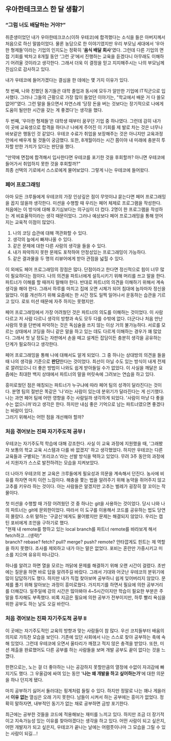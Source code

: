 ## 우아한테크코스 한 달 생활기

### “그럼 너도 배달하는 거야?” <a id="chapter-1"></a>
취준생이었던 내가 우아한테크코스(이하 우테코)에 합격했다는 소식을 들은 아버지께서 처음으로 하신 말씀이었다. 물론 농담으로 한 이야기였지만 우리 부모님 세대에서 ‘우아한 형제들’이라는 기업의 인지도는 정확히 '**음식 배달 회사**'였다. 그런데 다른 기업의 면접 기회를 박차고 8개월 동안 ‘그런 곳’에서 진행하는 교육을 듣겠다니 아무래도 이해하기 어려울 것이라고 생각한다. 그래서 더욱 이 결정을 믿고 지지해주시는 나의 부모님께 진심으로 감사하고 있다.

내가 우테코에 들어가겠다는 결심을 한 데에는 몇 가지 이유가 있다.

첫 번째, 나와 친했던 동기들은 대학 졸업과 동시에 모두가 알만한 기업에 IT직군으로 입사했다. 그러나 그들의 근황으로 가장 많이 들었던 이야기는, "학교에서 배운 거 다 쓸모없어!"였다. 그런 말을 들으면서 자연스레 ‘당장 돈을 버는 것보다는 장기적으로 나에게 도움이 될만한 시간을 갖는 게 좋겠다’는 생각을 했다.

두 번째, ‘우아한 형제들’은 대학생 때부터 꿈꾸던 기업 중 하나였다. 그런데 감히 내가 이 곳에 교육생으로 합격을 하다니! 나에게 주어진 이 기회를 제 발로 차는 것은 너무나 바보같은 행동인 것 같았다. 우테코 수료가 취업을 보장해주는 것은 아니지만 교육과정 안에서 배우게 될 것들이 궁금했다. 또한, 8개월이라는 시간 쯤이야 내 미래에 충분히 투자할 만한 가치가 있다는 판단을 했다.

"만약에 면접에 합격해서 입사한다면 우테코를 포기한 것을 후회할까? 아니면 우테코에 들어가서 취업하지 못한 것을 후회할까?" <br>
최종 선택의 기로에서 스스로에게 물어보았다. 그렇게 나는 우테코에 들어왔다.

### 페어 프로그래밍 <a id="chapter-2"></a>
아마 모든 크루들에게 우테코의 가장 인상깊은 점이 무엇이냐 묻는다면 페어 프로그래밍을 꼽지 않을까 생각한다. 미션을 수행할 때 우리는 페어 체제로 프로그램을 작성한다. 처음에는 이 방식에 대해 호기심보다는 의구심이 더 컸다. 2명이 한 프로그램을 작성하는 게 비효율적이라는 생각 때문이었다. 그러나 예상보다 페어 프로그래밍을 통해 얻어지는 교육적 이점이 많았다.

1. 나의 코딩 습관에 대해 객관화할 수 있다. <br>
2. 생각의 늪에서 빠져나올 수 있다. <br>
3. 같은 문제에 대한 다른 사람의 생각을 들을 수 있다. <br>
4. 내가 파악하지 못한 문제도 포착하여 안정성있는 프로그래밍이 가능하다. <br>
5. 같은 결과물을 두 명의 리뷰어에게 받아 관점을 넓힐 수 있다. <br>

이 외에도 페어 프로그래밍의 장점은 많다. 단점이라고 한다면 정신적으로 힘이 너무 많이 필요하다는 점이다. 나의 의견을 파트너에게 설득시키기 위해 머리를 쓰고 말을 한다. 파트너가 이해를 할 때까지 말해야 한다. 반대로 파트너의 의견을 이해하기 위해서 계속 생각을 해야 한다. 그래서 하루를 마치고 집에 오면 시체가 되어 침대에 눕자마자 정신을 잃었다. 이를 개선하기 위해 요즘에는 한 시간 정도 일찍 일어나서 운동하는 습관을 기르고 있다. 로또 미션 때문에 자주 하지는 못했지만.

페어 프로그래밍에서 가장 어려웠던 것은 파트너의 의도를 이해하는 것이었다. 이 사람 다르고 저 사람 다르니 생각의 방향과 속도 모두 다를 수밖에 없다. 더군다나 처음 만난 사람의 뜻을 단번에 파악하는 것은 독심술을 쓰지 않는 이상 거의 불가능하다. 서로를 모르는 상태에서 코딩을 하니 같은 말을 하고 있는 데도 다르게 이해하는 경우가 꽤 많았다. 그래서 첫 날 정도는 자판에서 손을 떼고 설계든 잡담이든 충분히 생각을 공유하는 단계가 필요하다고 생각한다.

페어 프로그래밍을 통해 나에 대해서도 알게 되었다. 그 중 하나는 상대방의 의견을 들을 때 나의 생각을 기준으로 **판단**한다는 것이었다. 최선이 아닐 수도 있는 방식이 내게 전제로 깔려있으니 더 좋은 방법이 나와도 쉽게 받아들일 수가 없었다. 이 사실을 깨달은 요즘에는 최대한 백지 상태에서 파트너의 말을 머릿속에 그려보는 연습을 하고 있다.

흥미로웠던 점은 매칭되는 파트너가 누구냐에 따라 페어 팀의 성격이 달라진다는 것이다. 분명 팀의 절반은 똑같은 '나'라는 사람이 있는데 분위기가 달라진다는 게 신기했다. 나는 과연 페어 팀에 어떤 영향을 주는 사람일까 생각하게 되었다. '사람이 마냥 다 좋을 수는 없으니까'라고 생각은 한다. 하지만 내심 좋은 기억으로 남는 파트너였으면 좋겠다는 바람이 있다. <br>
그러기 위해서는 어떤 점을 개선해야 할까?

### 처음 겪어보는 진짜 자기주도적 공부 I <a id="chapter-3"></a>
우테코는 자기주도적 학습에 대해 강조한다. 사실 이 교육 과정에 지원했을 때, '그래봤자 보통의 학교 교육 시스템과 다를 바 없겠지' 하고 생각했었다. 하지만 우테코는 다른 교육들과 구별되는 '프리코스'라는 선발 방식을 택하고 있었다. 무려 3주 동안의 과정에서 지원자가 스스로 발전하려는 모습을 지켜보았다.

더 나아가 우테코의 본 교육은 크루들에게 필요성과 의문을 계속해서 던진다. 농사에 비유를 하자면 마치 이런 느낌이다. 해충을 쫓는 법을 알려주기 위해 농약을 쥐어주지 않고 고추를 키우라 하는 것이다. 아는 사람들은 알겠지만 고추는 벌레가 굉장히 잘 꼬이는 작물이다.

첫 미션을 수행할 때 가장 어려웠던 것 중 하나는 git을 사용하는 것이었다. 당시 나와 나의 파트너는 git에 문외한이었다. 따라서 이 도구를 이용해서 코드를 공유하는 법도 당연히 몰랐다. 소위 말하는 '구글신'에게도 물어봤지만 문제는 해결되지 않았다. 우리는 캡틴 포비에게 조언을 구하기로 했다. <br>
"현재 내 remote를 향하고 있는 local branch를 파트너 remote를 바라보게 해서 fetch하고...(생략)" <br>
branch? rebase? fetch? pull? merge? push? remote? 안타깝게도 힌트는 제 역할을 하지 못했다. 조사를 제외하고 내가 아는 말은 없었다. 포비는 혼란만 가중시키고 미소를 지으며 유유히 떠나갔다.

하나를 알려고 하면 열을 모르는 까닭에 문제를 해결하기 위해 오랜 시간이 걸렸다. 초반에는 질문을 하면 바로 답을 알려주길 바랐다. 그래서 기대와 어긋난 우테코의 분위기에 많이 답답하기도 했다. 하지만 내가 직접 찾아보며 공부하니 쉽게 잊어버리지 않았다. 문제를 풀기 위해 알아보는 과정이 흥미로웠다. 가지치기를 하면서 필요에 의한 공부거리를 더해갔다. 일주일에 강의 시간은 많아봐야 4~5시간이지만 학습이 필요한 부분은 주말을 투자해도 부족했다. 비록 지금은 필요에 의한 공부가 전부이지만, 하루 빨리 욕심을 위한 공부도 하는 날도 오길 바란다.

### 처음 겪어보는 진짜 자기주도적 공부 II <a id="chapter-4"></a>

이 곳에는 자기주도적인 교육의 방향과 맞는 사람들이 참 많다. 우선 코치들부터 배움의 의지로 가득찬 모습을 보인다. 기존에 있던 사회에서 나는 스스로 찾아 공부하는 축에 속해 있었다. 그런데 우테코에 오면서 울타리가 깨졌고 적지 않은 충격을 받았다. 또한, 미션 제출을 완료했어도 다른 공부를 하는 사람들을 보며 개발 공부도 끝이 없다는 것을 느꼈다.

한편으로는, 노는 걸 더 좋아하는 나는 공감하지 못할만큼의 열정에 수없이 자괴감에 빠지기도 했다. 그 우울감에 싸여 있는 동안 '**나는 왜 개발을 하고 싶어하는가**'에 대한 의문을 하나 던지게 됐다.

마치 공부하기 싫어서 둘러대는 핑계처럼 들릴 수 있다. 하지만 정말로 나는 꽤나 게을러서 **이유 없는** 열심은 오래 가지 못한다. 남들이 시켜서 하는 공부에는 흥미가 없었다. 정확히 말하자면, 내부적인 동기가 없는 채로 공부하면 금방 포기한다.

최근에는 공부한 것들을 코드에 적용해보는 재미를 느끼고 있다. 하지만 조금 더 장기적이고 지속가능성 있는 이유를 찾아야겠다는 생각을 하고 있다. 어떤 사람이 되고 싶은지, 어떤 개발자가 되고 싶은지, 우테코가 끝나는 날에는 어렴풋이나마 그 모습을 그릴 수 있는 사람이 되길...!
